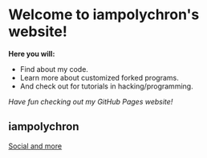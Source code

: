 # Welcome to iampolychron's website!
**Here you will:**
* Find about my code.
* Learn more about customized forked programs.
* And check out for tutorials in hacking/programming.


_Have fun checking out my GitHub Pages website!_
## iampolychron
[Social and more](https://campsite.bio/polychronis.p)
